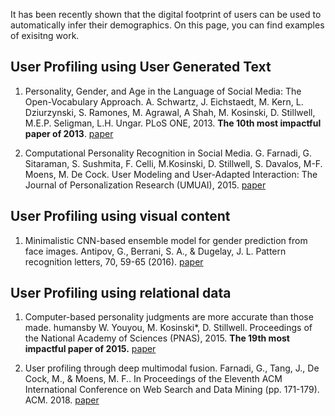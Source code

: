 
It has been recently shown that the digital footprint of users can be used to automatically infer their demographics. 
On this page, you can find examples of exisitng work.


## User Profiling using User Generated Text

1. Personality, Gender, and Age in the Language of Social Media: The Open-Vocabulary Approach.
A. Schwartz, J. Eichstaedt, M. Kern, L. Dziurzynski, S. Ramones, M. Agrawal, A Shah, M. Kosinski, D. Stillwell, M.E.P. Seligman, L.H. Ungar.
PLoS ONE, 2013. **The 10th most impactful paper of 2013**.
[paper](https://journals.plos.org/plosone/article?id=10.1371/journal.pone.0073791)

2. Computational Personality Recognition in Social Media.
G. Farnadi, G. Sitaraman, S. Sushmita, F. Celli, M.Kosinski, D. Stillwell, S. Davalos, M-F. Moens, M. De Cock.
User Modeling and User-Adapted Interaction: The Journal of Personalization Research (UMUAI), 2015. 
[paper](https://link.springer.com/article/10.1007/s11257-016-9171-0)


## User Profiling using visual content

1. Minimalistic CNN-based ensemble model for gender prediction from face images. 
Antipov, G., Berrani, S. A., & Dugelay, J. L.
Pattern recognition letters, 70, 59-65 (2016). 
[paper](https://www.sciencedirect.com/science/article/abs/pii/S0167865515003979)


## User Profiling using relational data

1. Computer-based personality judgments are more accurate than those made.
humansby W. Youyou, M. Kosinski*, D. Stillwell.
Proceedings of the National Academy of Sciences (PNAS), 2015.
**The 19th most impactful paper of 2015.**
[paper](https://www.pnas.org/content/112/4/1036.full)

2. User profiling through deep multimodal fusion. 
Farnadi, G., Tang, J., De Cock, M., & Moens, M. F.. 
In Proceedings of the Eleventh ACM International Conference on Web Search and Data Mining (pp. 171-179). ACM. 2018.
[paper](https://dl.acm.org/citation.cfm?id=3159691)
